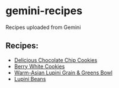 # gemini-recipes
Recipes uploaded from Gemini

## Recipes:
* [Delicious Chocolate Chip Cookies](choc-chip-cookies.md)
* [Berry White Cookies](berry-white-cookies.html)
* [Warm-Asian Lupini Grain & Greens Bowl](asian-lupini-bowl.html)
* [Lupini Beans](lupini-beans.hmtl)
